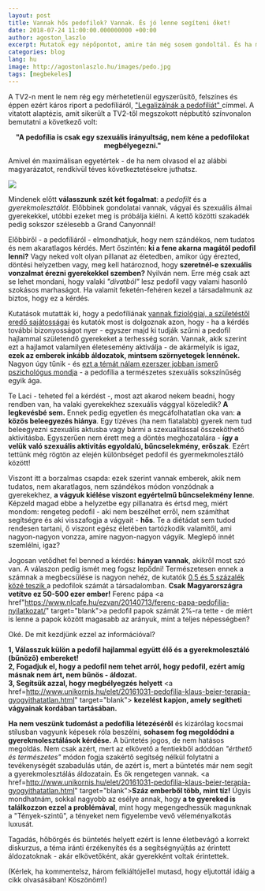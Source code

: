 ```yaml
---
layout: post
title: Vannak hős pedofilok? Vannak. És jó lenne segíteni őket!
date: 2018-07-24 11:00:00.000000000 +00:00
author: agoston_laszlo
excerpt: Mutatok egy népőpontot, amire tán még sosem gondoltál. És ha most belegondolsz, hősként fogsz tekinteni sok emberre, akitől eddig a gyomrod fordult ki.
categories: blog
lang: hu
image: http://agostonlaszlo.hu/images/pedo.jpg
tags: [megbekeles]
---
```

A TV2-n ment le nem rég egy mérhetetlenül egyszerűsítő, felszínes és éppen ezért káros riport a pedofíliáról, <a href="https://tenyek.hu/belfold/266480_legalizalnak-a-pedofiliat.html" target="blank">"Legalizálnák a pedofíliát" </a> címmel. A vitatott alaptézis, amit sikerült a TV2-től megszokott népbutító színvonalon bemutatni a következő volt:

<center><b>"A pedofília is csak egy szexuális irányultság, nem kéne a pedofilokat megbélyegezni."</b></center>

Amivel én maximálisan egyetértek - de ha nem olvasod el az alábbi magyarázatot, rendkívül téves következtetésekre juthatsz.

![](http://agostonlaszlo.hu/images/pedo.jpg)

Mindenek előtt **válasszunk szét két fogalmat**: a *pedofilt* és a *gyerekmolesztálót*. Előbbinek gondolatai vannak, vágyai és szexuális álmai gyerekekkel, utóbbi ezeket meg is próbálja kiélni. A kettő közötti szakadék pedig sokszor szélesebb a Grand Canyonnál!

Előbbiről - a pedofíliáról - elmondhatjuk, hogy nem szándékos, nem tudatos és nem akaratlagos kérdés. Mert őszintén: **ki a fene akarna magától pedofil lenni?** Vagy neked volt olyan pillanat az életedben, amikor úgy érezted, döntési helyzetben vagy, meg kell határoznod, hogy **szeretnél-e szexuális vonzalmat érezni gyerekekkel szemben?** Nyilván nem. Erre még csak azt se lehet mondani, hogy valaki *"divatból"* lesz pedofil vagy valami hasonló szokásos marhaságot. Ha valamit feketén-fehéren kezel a társadalmunk az biztos, hogy ez a kérdés.

Kutatások mutatták ki, hogy a pedofíliának <a href="http://www.origo.hu/egeszseg/20140715-pszichologia-agykutatas-biologiai-gyokerei-lehetnek-a-pedofilianak.html" target="blank">vannak fiziológiai, a születéstől eredő sajátosságai</a> és kutatók most is dolgoznak azon, hogy - ha a kérdés további bizonyosságot nyer - egyszer majd ki tudják szűrni a pedofil hajlammal születendő gyerekeket a terhesség során. Vannak, akik szerint ezt a hajlamot valamilyen életesemény aktiválja - de akármelyik is igaz, **ezek az emberek inkább áldozatok, mintsem szörnyetegek lennének.** Nagyon úgy tűnik - és <a href="https://www.independent.co.uk/news/paedophilia-sexual-orientation-straight-gay-criminal-psychologist-child-sex-abuse-a6965956.html" target="blank">ezt a témát nálam ezerszer jobban ismerő pszichológus mondja</a> - a pedofília a természetes szexuális sokszínűség egyik ága. 

Te Laci - teheted fel a kérdést -, most azt akarod nekem beadni, hogy rendben van, ha valaki gyerekekhez szexuális vággyal közeledik? **A legkevésbé sem.** Ennek pedig egyetlen és megcáfolhatatlan oka van: **a közös beleegyezés hiánya**. Egy tízéves (ha nem fiatalabb) gyerek nem tud beleegyezni szexuális aktusba vagy bármi a szexualitással összeköthető aktivitásba. Egyszerűen nem érett meg a döntés meghozatalára - **így a velük való szexuális aktivitás egyoldalú, bűncselekmény, erőszak**. Ezért tettünk még rögtön az elején különbséget pedofil és gyermekmolesztáló között!

Viszont itt a borzalmas csapda: ezek szerint vannak emberek, akik nem tudatos, nem akaratlagos, nem szándékos módon vonzódnak a gyerekekhez, **a vágyuk kiélése viszont egyértelmű bűncselekmény lenne**. Képzeld magad ebbe a helyzetbe egy pillanatra és értsd meg, miért mondom: rengeteg pedofil - aki nem beszélhet erről, nem számíthat segítségre és aki visszafogja a vágyait - **hős**. Te a diétádat sem tudod rendesen tartani, ő viszont egész életében tartózkodik valamitől, ami nagyon-nagyon vonzza, amire nagyon-nagyon vágyik. Meglepő innét szemlélni, igaz?

Jogosan vetődhet fel benned a kérdés: **hányan vannak**, akikről most szó van. A válaszon pedig ismét meg fogsz lepődni! Természetesen ennek a számnak a megbecsülése is nagyon nehéz, de kutatók <a href="https://www.independent.co.uk/news/paedophilia-sexual-orientation-straight-gay-criminal-psychologist-child-sex-abuse-a6965956.html" target="blank"> 0,5 és 5 százalék közé teszik </a> a pedofilok számát a társadalomban. **Csak Magyarországra vetítve ez 50-500 ezer ember!**  Ferenc pápa <a href"https://www.nlcafe.hu/ezvan/20140713/ferenc-papa-pedofilia-nyilatkozat/" target="blank">a pedofil papok számát 2%-ra tette </a> - de miért is lenne a papok között magasabb az arányuk, mint a teljes népességben?

Oké. De mit kezdjünk ezzel az információval?

**1, Válasszuk külön a pedofil hajlammal együtt élő és a gyerekmolesztáló (bűnöző) embereket!<br />
2, Fogadjuk el, hogy a pedofil nem tehet arról, hogy pedofil, ezért amíg másnak nem árt, nem bűnös - áldozat. <br />
3, Segítsük azzal, hogy megbélyegzés helyett** <a href=http://www.unikornis.hu/elet/20161031-pedofilia-klaus-beier-terapia-gyogyithatatlan.html" target="blank"> **kezelést kapjon, amely segítheti vágyainak kordában tartásában.**</a> <br />

**Ha nem veszünk tudomást a pedofília létezéséről** és kizárólag kocsmai stílusban vagyunk képesek róla beszélni, **sohasem fog megoldódni a gyerekmolesztálások kérdése.** A büntetés jogos, de nem hatásos megoldás. Nem csak azért, mert az elkövető a fentiekből adódóan *"érthető és természetes"* módon fogja szakértő segítség nélkül folytatni a tevékenységét szabadulás után, de azért is, mert a büntetés már nem segít a gyerekmolesztálás áldozatain. És ők rengetegen vannak. <a href=http://www.unikornis.hu/elet/20161031-pedofilia-klaus-beier-terapia-gyogyithatatlan.html" target="blank">**Száz emberből több, mint tíz!**</a> Úgyis mondhatnám, sokkal nagyobb az esélye annak, hogy **a te gyereked is találkozzon ezzel a problémával**, mint hogy megengedhessük magunknak a "Tények-szintű", a tényeket nem figyelembe vevő véleményalkotás luxusát.

Tagadás, hőbörgés és büntetés helyett ezért is lenne életbevágó a korrekt diskurzus, a téma iránti érzékenyítés és a segítségnyújtás az érintett áldozatoknak - akár elkövetőként, akár gyerekként voltak érintettek.

(Kérlek, ha kommentelsz, három felkiáltójellel mutasd, hogy eljutottál idáig a cikk olvasásában! Köszönöm!)
